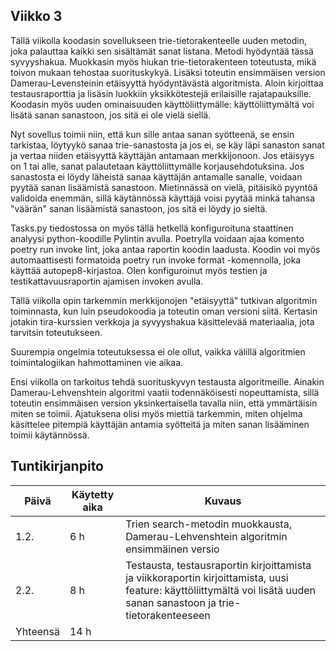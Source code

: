## Viikko 3

Tällä viikolla koodasin sovellukseen trie-tietorakenteelle uuden metodin, joka palauttaa kaikki sen sisältämät sanat listana. Metodi hyödyntää tässä syvyyshakua. Muokkasin myös hiukan trie-tietorakenteen toteutusta, mikä toivon mukaan tehostaa suorituskykyä. Lisäksi toteutin ensimmäisen version Damerau-Levensteinin etäisyyttä hyödyntävästä algoritmista. Aloin kirjoittaa testausraporttia ja lisäsin luokkiin yksikkötestejä erilaisille rajatapauksille. Koodasin myös uuden ominaisuuden käyttöliittymälle: käyttöliittymältä voi lisätä sanan sanastoon, jos sitä ei ole vielä siellä.

Nyt sovellus toimii niin, että kun sille antaa sanan syötteenä, se ensin tarkistaa, löytyykö sanaa trie-sanastosta ja jos ei, se käy läpi sanaston sanat ja vertaa niiden etäisyyttä käyttäjän antamaan merkkijonoon. Jos etäisyys on 1 tai alle, sanat palautetaan käyttöliittymälle korjausehdotuksina. Jos sanastosta ei löydy läheistä sanaa käyttäjän antamalle sanalle, voidaan pyytää sanan lisäämistä sanastoon. Mietinnässä on vielä, pitäisikö pyyntöä validoida enemmän, sillä käytännössä käyttäjä voisi pyytää minkä tahansa "väärän" sanan lisäämistä sanastoon, jos sitä ei löydy jo sieltä.

Tasks.py tiedostossa on myös tällä hetkellä konfiguroituna staattinen analyysi python-koodille Pylintin avulla. Poetrylla voidaan ajaa komento poetry run invoke lint, joka antaa raportin koodin laadusta. Koodin voi myös automaattisesti formatoida poetry run invoke format -komennolla, joka käyttää autopep8-kirjastoa. Olen konfiguroinut myös testien ja testikattavuusraportin ajamisen invoken avulla.

Tällä viikolla opin tarkemmin merkkijonojen "etäisyyttä" tutkivan algoritmin toiminnasta, kun luin pseudokoodia ja toteutin oman versioni siitä. Kertasin jotakin tira-kurssien verkkoja ja syvyyshakua käsittelevää materiaalia, jota tarvitsin toteutukseen. 

Suurempia ongelmia toteutuksessa ei ole ollut, vaikka välillä algoritmien toimintalogiikan hahmottaminen vie aikaa. 

Ensi viikolla on tarkoitus tehdä suorituskyvyn testausta algoritmeille. Ainakin Damerau-Lehvenshtein algoritmi vaatii todennäköisesti nopeuttamista, sillä toteutin ensimmäisen version yksinkertaisella tavalla niin, että ymmärtäisin miten se toimii. Ajatuksena olisi myös miettiä tarkemmin, miten ohjelma käsittelee pitempiä käyttäjän antamia syötteitä ja miten sanan lisääminen toimii käytännössä.

## Tuntikirjanpito

| Päivä | Käytetty aika | Kuvaus |
| ----- | ------------- | ------ |
| 1.2.  | 6 h            | Trien search-metodin muokkausta, Damerau-Lehvenshtein algoritmin ensimmäinen versio |
| 2.2.  | 8 h 			| Testausta, testausraportin kirjoittamista ja viikkoraportin kirjoittamista, uusi feature: käyttöliittymältä voi lisätä uuden sanan sanastoon ja trie-tietorakenteeseen
| Yhteensä | 14 h    
